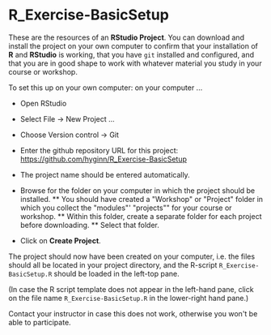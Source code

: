 # R_Exercise-BasicSetup


These are the resources of an **RStudio Project**. You can download and install the project on your own computer to confirm that your installation of **R** and **RStudio** is working, that you have `git` installed and configured, and that you are in good shape to work with whatever material you study in your course or workshop.

To set this up on your own computer: on your computer ...
* Open RStudio
* Select File → New Project ...
* Choose Version control → Git
* Enter the github repository URL for this project: https://github.com/hyginn/R_Exercise-BasicSetup
* The project name should be entered automatically.
* Browse for the folder on your computer in which the project should be installed.
** You should have created a "Workshop" or "Project" folder in which you collect the "modules"' "projects"" for your course or workshop.
** Within this folder, create a separate folder for each project before downloading.
** Select that folder.

* Click on **Create Project**.

The project should now have been created on your computer, i.e. the files should all be located in your project directory, and the R-script `R_Exercise-BasicSetup.R` should be loaded in the left-top pane.

(In case the R script template does not appear in the left-hand pane, click on the file name `R_Exercise-BasicSetup.R` in the lower-right hand pane.)

Contact your instructor in case this does not work, otherwise you won't be able to participate.

<!-- END -->
